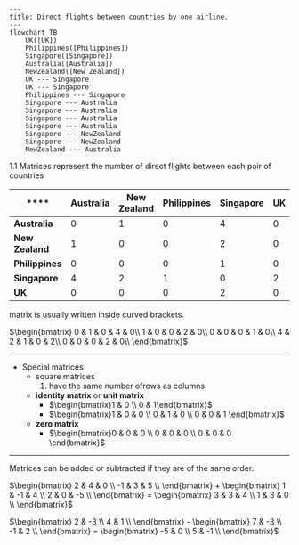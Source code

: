```mermaid
---
title: Direct flights between countries by one airline.
---
flowchart TB
    UK([UK])
    Philippines([Philippines])
    Singapore([Singapore])
    Australia([Australia])
    NewZealand([New Zealand])
    UK --- Singapore
    UK --- Singapore
    Philippines --- Singapore
    Singapore --- Australia
    Singapore --- Australia
    Singapore --- Australia
    Singapore --- Australia
    Singapore --- NewZealand
    Singapore --- NewZealand
    NewZealand --- Australia
```

1.1 Matrices
represent the number of direct flights between each pair of countries

| ****            | **Australia** | **New Zealand** | **Philippines** | **Singapore** | **UK** |
|-----------------|---------------|-----------------|-----------------|---------------|--------|
| **Australia**   | 0             | 1               | 0               | 4             | 0      |
| **New Zealand** | 1             | 0               | 0               | 2             | 0      |
| **Philippines** | 0             | 0               | 0               | 1             | 0      |
| **Singapore**   | 4             | 2               | 1               | 0             | 2      |
| **UK**          | 0             | 0               | 0               | 2             | 0      |

matrix  is usually written inside curved brackets.

$\begin{bmatrix}
0 & 1 & 0 & 4 & 0\\
1 & 0 & 0 & 2 & 0\\
0 & 0 & 0 & 1 & 0\\
4 & 2 & 1 & 0 & 2\\
0 & 0 & 0 & 2 & 0\\
\end{bmatrix}$

---

- Special matrices
    - square matrices
        1.  have the same number ofrows as columns 
    - **identity matrix** or **unit matrix**
        - $\begin{bmatrix}1 & 0 \\ 0 & 1\end{bmatrix}$
        - $\begin{bmatrix}1 & 0 & 0 \\ 0 & 1 & 0 \\ 0 & 0 & 1 \end{bmatrix}$
    - **zero matrix**
        - $\begin{bmatrix}0 & 0 & 0 \\ 0 & 0 & 0 \\ 0 & 0 & 0 \end{bmatrix}$

---

Matrices can be added or subtracted if they are of the same order.

$\begin{bmatrix}
2 & 4 & 0 \\
-1 & 3 & 5 \\
\end{bmatrix} + \begin{bmatrix}
1 & -1 & 4 \\
2 & 0 & -5 \\
\end{bmatrix} = \begin{bmatrix}
3 & 3 & 4 \\
1 & 3 & 0 \\
\end{bmatrix}$

$\begin{bmatrix}
2 & -3 \\
4 & 1  \\
\end{bmatrix} - \begin{bmatrix}
7 & -3 \\
-1 & 2 \\
\end{bmatrix} = \begin{bmatrix}
-5 & 0 \\
5 & -1 \\
\end{bmatrix}$